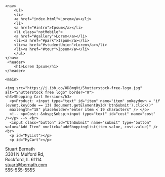 <!DOCTYPE html>

<html>
  <head>
    <meta charset="utf-8">
    <meta http-equiv="X-UA-Compatible" content="IE=edge">
    <meta name="viewport" content="width=device-width, initial-scale=1">
    <meta name="description" content="">
    <meta name="author" content="">
    <link rel="stylesheet" href="lib/style.css">
    <title>Shopping Cart Version</title> 
    <script src="lib/script.js"></script> 
  </head>

  <body>
   
    <nav>
        <ul>
        <li>
        <a href="index.html">Lorem</a></li>
        <li>
        <a href="#intro">Ipsum</a></li>
        <li class="notMobile">
        <a href="#gallery">Lorem</a></li>
        <li><a href="#park">Ispum</a></li> 
        <li><a href="#studentUnion">Lorem</a></li>
        <li><a href="#tour">Ipsum</a></li>
        </ul>
    </nav>
     <header>
        <h1>Lorem Ipsum</h1>
    </header>
     
    <main>
     
    <img src="https://i.ibb.co/0D8mgVt/Shutterstock-free-logo.jpg" alt="Shutterstock free logo" border="0">
    <h3>Shopping Cart Version</h3>
      <p>Product: <input type="text" id="item" name="item" onkeydown = "if (event.keyCode == 13) document.getElementById('btnSubmit').click()" 
      maxlength="18" placeholder="enter item < 19 characters" /> </p>
      <!-- <p>Cost: &nbsp;&nbsp;<input type="text" id="cost" name="cost" /></p> --> <br> 
      <input class="button" id="btnSubmit" name="submit" type="button" value="Add Item" onclick="addShoppinglist(item.value, cost.value)" /><br>
      <p id="MyList"></p>
      <p id="MyCart"></p>  
     
     



  </main>
  </body>

  <footer>
         Stuart Bernath<br>
            3301 N Mulford Rd,<br> Rockford, IL 61114<br>
            <a href="mailto:stuart@bernath.com">stuart@bernath.com</a><br>
            555-555-5555<br>
  </footer>

  
</html>
